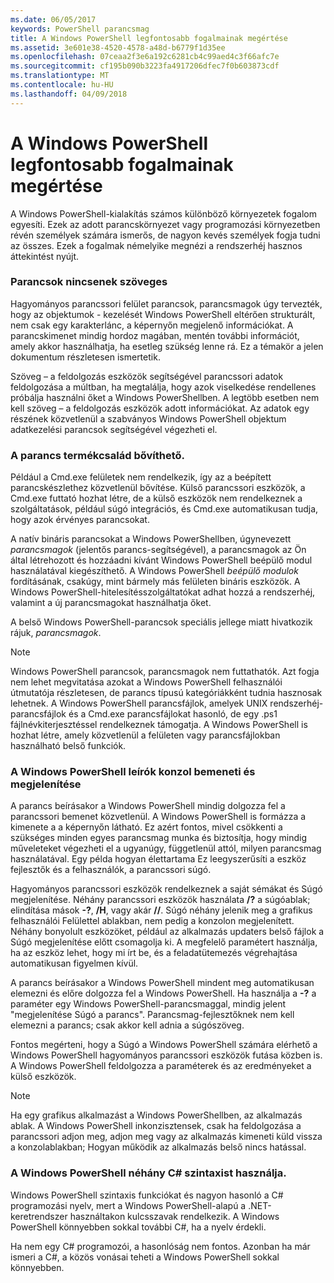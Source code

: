 ```yaml
---
ms.date: 06/05/2017
keywords: PowerShell parancsmag
title: A Windows PowerShell legfontosabb fogalmainak megértése
ms.assetid: 3e601e38-4520-4578-a48d-b6779f1d35ee
ms.openlocfilehash: 07ceaa2f3e6a192c6281cb4c99aed4c3f66afc7e
ms.sourcegitcommit: cf195b090b3223fa4917206dfec7f0b603873cdf
ms.translationtype: MT
ms.contentlocale: hu-HU
ms.lasthandoff: 04/09/2018
---
```

# <a name="understanding-important-windows-powershell-concepts"></a>A Windows PowerShell legfontosabb fogalmainak megértése
A Windows PowerShell-kialakítás számos különböző környezetek fogalom egyesíti. Ezek az adott parancskörnyezet vagy programozási környezetben révén személyek számára ismerős, de nagyon kevés személyek fogja tudni az összes. Ezek a fogalmak némelyike megnézi a rendszerhéj hasznos áttekintést nyújt.

### <a name="commands-are-not-text-based"></a>Parancsok nincsenek szöveges
Hagyományos parancssori felület parancsok, parancsmagok úgy tervezték, hogy az objektumok - kezelését Windows PowerShell eltérően strukturált, nem csak egy karakterlánc, a képernyőn megjelenő információkat. A parancskimenet mindig hordoz magában, mentén további információt, amely akkor használhatja, ha esetleg szükség lenne rá. Ez a témakör a jelen dokumentum részletesen ismertetik.

Szöveg – a feldolgozás eszközök segítségével parancssori adatok feldolgozása a múltban, ha megtalálja, hogy azok viselkedése rendellenes próbálja használni őket a Windows PowerShellben. A legtöbb esetben nem kell szöveg – a feldolgozás eszközök adott információkat. Az adatok egy részének közvetlenül a szabványos Windows PowerShell objektum adatkezelési parancsok segítségével végezheti el.

### <a name="the-command-family-is-extensible"></a>A parancs termékcsalád bővíthető.
Például a Cmd.exe felületek nem rendelkezik, így az a beépített parancskészlethez közvetlenül bővítése. Külső parancssori eszközök, a Cmd.exe futtató hozhat létre, de a külső eszközök nem rendelkeznek a szolgáltatások, például súgó integrációs, és Cmd.exe automatikusan tudja, hogy azok érvényes parancsokat.

A natív bináris parancsokat a Windows PowerShellben, úgynevezett *parancsmagok* (jelentős parancs-segítségével), a parancsmagok az Ön által létrehozott és hozzáadni kívánt Windows PowerShell beépülő modul használatával kiegészíthető. A Windows PowerShell *beépülő modulok* fordításának, csakúgy, mint bármely más felületen bináris eszközök. A Windows PowerShell-hitelesítésszolgáltatókat adhat hozzá a rendszerhéj, valamint a új parancsmagokat használhatja őket.

A belső Windows PowerShell-parancsok speciális jellege miatt hivatkozik rájuk, *parancsmagok*.

> [!NOTE]
> Windows PowerShell parancsok, parancsmagok nem futtathatók. Azt fogja nem lehet megvitatása azokat a Windows PowerShell felhasználói útmutatója részletesen, de parancs típusú kategóriákként tudnia hasznosak lehetnek. A Windows PowerShell parancsfájlok, amelyek UNIX rendszerhéj-parancsfájlok és a Cmd.exe parancsfájlokat hasonló, de egy .ps1 fájlnévkiterjesztéssel rendelkeznek támogatja. A Windows PowerShell is hozhat létre, amely közvetlenül a felületen vagy parancsfájlokban használható belső funkciók.

### <a name="windows-powershell-handles-console-input-and-display"></a>A Windows PowerShell leírók konzol bemeneti és megjelenítése
A parancs beírásakor a Windows PowerShell mindig dolgozza fel a parancssori bemenet közvetlenül. A Windows PowerShell is formázza a kimenete a a képernyőn látható. Ez azért fontos, mivel csökkenti a szükséges minden egyes parancsmag munka és biztosítja, hogy mindig műveleteket végezheti el a ugyanúgy, függetlenül attól, milyen parancsmag használatával. Egy példa hogyan élettartama Ez leegyszerűsíti a eszköz fejlesztők és a felhasználók, a parancssori súgó.

Hagyományos parancssori eszközök rendelkeznek a saját sémákat és Súgó megjelenítése. Néhány parancssori eszközök használata **/?** a súgóablak; elindítása mások **-?**, **/H**, vagy akár **//**. Súgó néhány jelenik meg a grafikus felhasználói Felülettel ablakban, nem pedig a konzolon megjelenített. Néhány bonyolult eszközöket, például az alkalmazás updaters belső fájlok a Súgó megjelenítése előtt csomagolja ki. A megfelelő paramétert használja, ha az eszköz lehet, hogy mi írt be, és a feladatütemezés végrehajtása automatikusan figyelmen kívül.

A parancs beírásakor a Windows PowerShell mindent meg automatikusan elemezni és előre dolgozza fel a Windows PowerShell. Ha használja a **-?** a paraméter egy Windows PowerShell-parancsmaggal, mindig jelent "megjelenítése Súgó a parancs". Parancsmag-fejlesztőknek nem kell elemezni a parancs; csak akkor kell adnia a súgószöveg.

Fontos megérteni, hogy a Súgó a Windows PowerShell számára elérhető a Windows PowerShell hagyományos parancssori eszközök futása közben is. A Windows PowerShell feldolgozza a paraméterek és az eredményeket a külső eszközök.

> [!NOTE]
> Ha egy grafikus alkalmazást a Windows PowerShellben, az alkalmazás ablak. A Windows PowerShell inkonzisztensek, csak ha feldolgozása a parancssori adjon meg, adjon meg vagy az alkalmazás kimeneti küld vissza a konzolablakban; Hogyan működik az alkalmazás belső nincs hatással.

### <a name="windows-powershell-uses-some-c-syntax"></a>A Windows PowerShell néhány C# szintaxist használja.
Windows PowerShell szintaxis funkciókat és nagyon hasonló a C# programozási nyelv, mert a Windows PowerShell-alapú a .NET-keretrendszer használtakon kulcsszavak rendelkezik. A Windows PowerShell könnyebben sokkal további C#, ha a nyelv érdekli.

Ha nem egy C# programozói, a hasonlóság nem fontos. Azonban ha már ismeri a C#, a közös vonásai teheti a Windows PowerShell sokkal könnyebben.